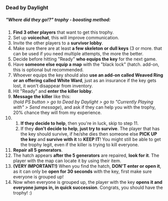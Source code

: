 ### Dead by Daylight

##### "Where did they go!?" trophy - boosting method:  

1. **Find 3 other players** that want to get this trophy.  
2. Set up **voicechat**, this will improve communication.  
3. Invite the other players to a **survivor lobby**.  
4. Make sure there are at least **a few skeleton or dull keys** (3 or more. that can be used if you need multiple attempts, the more the better.  
5. Decide before hitting "Ready" **who equips the key** for the next game.  
6. Have **someone else equip a map** with the "black lock" (hatch. add-on, this is optional but recommended.  
7. Whoever equips the key should also **use an add-on called Weaved Ring or an offering called White Ward**, just as an insurance if the key gets lost, it won't disappear from inventory.  
8. Hit "Ready" and **enter the killer lobby**.  
9. **Message the killer** like this:  
    (_hold PS button > go to Dead by Daylight > go to "Currently Playing with" > Send message_), and ask if they can help you with the trophy, 20% chance they will from my experience.  
10.
    1. **If they decide to help**, then you're in luck, skip to step 11.  
    2. If they **don't decide to help**, **just try to survive**. The player that has the key should survive, if he/she dies then someone else **PICK UP the key** and **survive with it** to **KEEP IT**! You might still be able to get the trophy legit, even if the killer is trying to kill everyone.  
11. **Repair all 5 generators**.  
12. The hatch appears **after the 5 generators** are repaired, **look for it**. The player with the map can locate it by using their item.  
13. **(VERY IMPORTANT!)** When you find the hatch, **DON'T enter or open it**, as it can only be **open for 30 seconds** with the key, first make sure everyone is grouped up!
14. Now when everyone is grouped up, the player with the key **opens it and everyone jumps in, in quick succession**. Congrats, you should have the trophy! :)  
